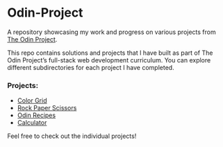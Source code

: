 # Odin-Project

A repository showcasing my work and progress on various projects from [The Odin Project](https://www.theodinproject.com/).

This repo contains solutions and projects that I have built as part of The Odin Project’s full-stack web development curriculum. You can explore different subdirectories for each project I have completed.

### Projects:
- [Color Grid](https://github.com/SerAbin1/colorgrid)
- [Rock Paper Scissors](https://github.com/SerAbin1/rock-paper-scissors)
- [Odin Recipes](https://github.com/SerAbin1/odin-recipes)
- [Calculator](https://github.com/SerAbin1/Odin-Project.git/calculator)


Feel free to check out the individual projects!
